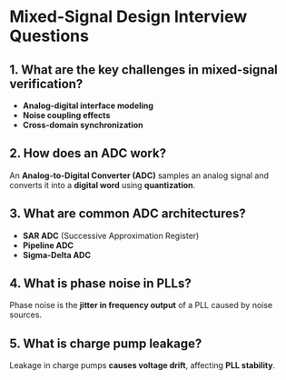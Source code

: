 # Mixed-Signal Design Interview Questions

## 1. What are the key challenges in mixed-signal verification?
- **Analog-digital interface modeling**
- **Noise coupling effects**
- **Cross-domain synchronization**

## 2. How does an ADC work?
An **Analog-to-Digital Converter (ADC)** samples an analog signal and converts it into a **digital word** using **quantization**.

## 3. What are common ADC architectures?
- **SAR ADC** (Successive Approximation Register)
- **Pipeline ADC**
- **Sigma-Delta ADC**

## 4. What is phase noise in PLLs?
Phase noise is the **jitter in frequency output** of a PLL caused by noise sources.

## 5. What is charge pump leakage?
Leakage in charge pumps **causes voltage drift**, affecting **PLL stability**.
